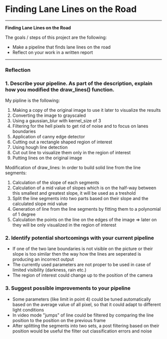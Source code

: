 # **Finding Lane Lines on the Road** 

---

**Finding Lane Lines on the Road**

The goals / steps of this project are the following:
* Make a pipeline that finds lane lines on the road
* Reflect on your work in a written report


[//]: # (Image References)

[image1]: ./examples/grayscale.jpg "Grayscale"

---

### Reflection

### 1. Describe your pipeline. As part of the description, explain how you modified the draw_lines() function.

My pipline is the following:
1. Making a copy of the original image to use it later to visualize the results
2. Converting the image to grayscaled
3. Using a gaussian_blur with kernel_size of 3
4. Filtering for the hell pixels to get rid of noise and to focus on lanes boundaries
5. Application of canny edge detector
6. Cutting out a rectangle shaped region of interest
7. Using hough line detection
8. Cut out line to visualize them only in the region of interest
9. Putting lines on the original image

Modification of draw_lines:
In order to build solid line from the line segments:
1. Calculation of the slope of each segments
2. Calculation of a mid value of slopes which is on the half-way between this smallest and greatest slope, it will be used as a treshold
3. Split the line segments into two parts based on their slope and the calculated slope mid value
4. Generation of line from the line segments by fitting them to a polynomial of 1 degree
5. Calculation the points on the line on the edges of the image => later on they will be only visualized in the region of interest

### 2. Identify potential shortcomings with your current pipeline

- If one of the two lane boundaries is not visible on the picture or their slope is too similar then the way how the lines are seperated is producing an incorrect output
- The currently used parameters are not proper to be used in case of limited visibility (darkness, rain etc.)
- The region of interest could change up to the position of the camera

### 3. Suggest possible improvements to your pipeline

- Some parameters (like limit in point 4) could be tuned automatically based on the average value of all pixel, so that it could adapt to different light conditions
- In video mode "jumps" of line could be filtered by comparing the line position to the position on the previous frame
- After splitting the segments into two sets, a post filtering based on their position would be useful the filter out classification errors and noise
